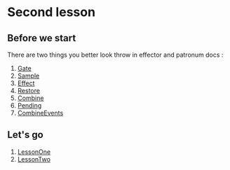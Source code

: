 # Second lesson

## Before we start

There are two things you better look throw in effector and patronum docs :

1) [Gate](https://effector.dev/docs/api/effector-vue/gate/)
2) [Sample](https://effector.dev/docs/api/effector/sample)
3) [Effect](https://effector.dev/docs/api/effector/effect)
4) [Restore](https://effector.dev/docs/api/effector/restore)
5) [Combine](https://effector.dev/docs/api/effector/combine)
6) [Pending](https://github.com/effector/patronum#pending)
7) [CombineEvents](https://github.com/effector/patronum#combineevents)

## Let's go

1) [LessonOne](src/LessonOne/README.md)
1) [LessonTwo](src/LessonTwo/README.md)

